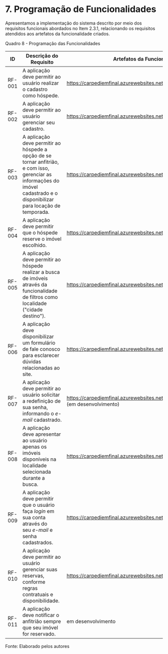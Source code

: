 # 7. Programação de Funcionalidades


Apresentamos a implementação do sistema descrito por meio dos requisitos funcionais abordados no Item 2.3.1, relacionando os requisitos atendidos aos artefatos da funcionalidade criados.

Quadro 8 - Programação das Funcionalidades

|ID       | Descrição do Requisito  | Artefatos da Funcionalidade |
|---------|-------------------------|-----------------------------|
|RF-001   | A aplicação deve permitir ao usuário realizar o cadastro como hóspede.  | https://carpediemfinal.azurewebsites.net/Hospedes/Create |
|RF-002   | A aplicação deve permitir ao usuário gerenciar seu cadastro. | https://carpediemfinal.azurewebsites.net/Hospedes/Edit | 
|RF-003   | A aplicação deve permitir ao hóspede a opção de se tornar anfitrião, e com isso, gerenciar as informações do imóvel cadastrado e o disponibilizar para locação de temporada. | https://carpediemfinal.azurewebsites.net/Imoveis/Edit | 
|RF-004   | A aplicação deve permitir que o hóspede reserve o imóvel escolhido. | https://carpediemfinal.azurewebsites.net/Reservas/Create |
|RF-005   | A aplicação deve permitir ao hóspede realizar a busca de imóveis através da funcionalidade de filtros como localidade ("cidade destino"). | https://carpediemfinal.azurewebsites.net/ |
|RF-006   | A aplicação deve disponibilizar um formulário de fale conosco para esclarecer dúvidas relacionadas ao site. | https://carpediemfinal.azurewebsites.net/Hospedes/FaleConosco |
|RF-007   | A aplicação deve permitir ao usuário solicitar a redefinição de sua senha, informando o _e-mail_ cadastrado. | https://carpediemfinal.azurewebsites.net/Hospedes/EsqueceuSenha <br>(em desenvolvimento) |
|RF-008   | A aplicação deve apresentar ao usuário apenas os imóveis disponíveis na localidade selecionada durante a busca. | https://carpediemfinal.azurewebsites.net/Imoveis/Busca |
|RF-009   | A aplicação deve permitir que o usuário faça _login_ em sua conta através do seu _e-mail_ e senha cadastrados. | https://carpediemfinal.azurewebsites.net/Hospedes/Login |
|RF-010   | A aplicação deve permitir ao usuário gerenciar suas reservas, conforme regras contratuais e disponibilidade. | https://carpediemfinal.azurewebsites.net/Reservas/Edit |
|RF-011   | A aplicação deve notificar o anfitrião sempre que seu imóvel for reservado. | em desenvolvimento |

Fonte: Elaborado pelos autores
<br>
